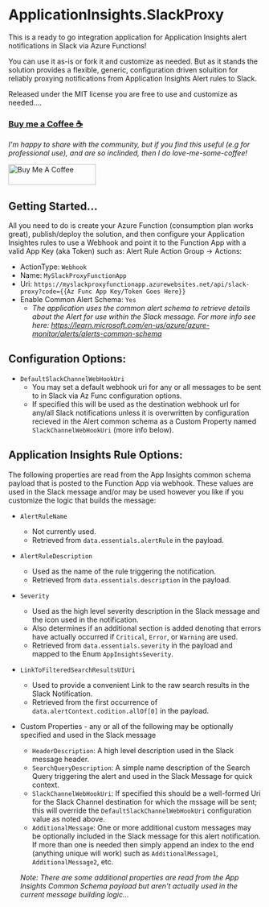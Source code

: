 ﻿# ApplicationInsights.SlackProxy
This is a ready to go integration application for Application Insights alert notifications in Slack via Azure Functions!

You can use it as-is or fork it and customize as needed. But as it stands the solution provides a flexible, generic, configuration driven soluition for reliably proxying
notifications from Application Insights Alert rules to Slack.

Released under the MIT license you are free to use and customize as needed....

### [Buy me a Coffee ☕](https://www.buymeacoffee.com/cajuncoding)
*I'm happy to share with the community, but if you find this useful (e.g for professional use), and are so inclinded,
then I do love-me-some-coffee!*

<a href="https://www.buymeacoffee.com/cajuncoding" target="_blank">
<img src="https://cdn.buymeacoffee.com/buttons/default-orange.png" alt="Buy Me A Coffee" height="41" width="174">
</a> 

## Getting Started...
All you need to do is create your Azure Function (consumption plan works great), publish/deploy the solution, and then configure your Application Insightes rules
to use a Webhook and point it to the Function App with a valid App Key (aka Token) such as:
Alert Rule Action Group -> Actions:
 - ActionType: `Webhook`
 - Name: `MySlackProxyFunctionApp`
 - Uri: `https://myslackproxyfunctionapp.azurewebsites.net/api/slack-proxy?code={{Az Func App Key/Token Goes Here}}`
 - Enable Common Alert Schema: `Yes`
   - *The application uses the common alert schema to retrieve details about the Alert for use within the Slack message. 
       For more info see here: https://learn.microsoft.com/en-us/azure/azure-monitor/alerts/alerts-common-schema*

## Configuration Options:
  - `DefaultSlackChannelWebHookUri`
    - You may set a default webhook uri for any or all messages to be sent to in Slack via Az Func configuration options.
    - If specified this will be used as the destination webhook url for any/all Slack notifications unless it is overwritten by
        configuration recieved in the Alert common schema as a Custom Property named `SlackChannelWebHookUri` (more info below).

## Application Insights Rule Options:

 The following properties are read from the App Insights common schema payload that is posted to the Function App via webhook. These values
 are used in the Slack message and/or may be used however you like if you customize the logic that builds the message:
  - `AlertRuleName`
    - Not currently used.
    - Retrieved from `data.essentials.alertRule` in the payload.
  - `AlertRuleDescription`
    - Used as the name of the rule triggering the notification.
    - Retrieved from `data.essentials.description` in the payload.
  - `Severity`
    - Used as the high level severity description in the Slack message and the icon used in the notification.
    - Also determines if an additional section is added denoting
        that errors have actually occurred if `Critical`, `Error`, or `Warning` are used.
    - Retrieved from `data.essentials.severity` in the payload and mapped to the Enum `AppInsightsSeverity`.
  - `LinkToFilteredSearchResultsUIUri`
    - Used to provide a convenient Link to the raw search results in the Slack Notification.
    - Retrieved from the first occurrence of `data.alertContext.codition.allOf[0]` in the payload.
  - Custom Properties - any or all of the following may be optionally specified and used in the Slack message
    - `HeaderDescription`: A high level description used in the Slack message header.
    - `SearchQueryDescription`: A simple name description of the Search Query triggering the alert and used in the Slack Message for quick context.
    - `SlackChannelWebHookUri`: If specified this should be a well-formed Uri for the Slack Channel destination for which the mssage will be sent; 
        this will override the `DefaultSlackChannelWebHookUri` configuration value as noted above.
    - `AdditionalMessage`: One or more additional custom messages may be optionally included in the Slack message for this alert notification.
        If more than one is needed then simply append an index to the end (anything unique will work) such as `AdditionalMessage1`, `AdditionalMessage2`, etc.

    *Note: There are some additional properties are read from the App Insights Common Schema payload but aren't actually used in the current message building logic...*

